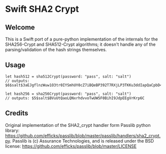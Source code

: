 # Swift SHA2 Crypt

## Welcome

This is a Swift port of a pure-python implementation of the internals for the SHA256-Crypt and SHA512-Crypt algorithms; it doesn't handle any of the parsing/validation of the hash strings themselves.

## Usage

    let hash512 = sha512Crypt(password: "pass", salt: "salt")
    // outputs: $6$salt$3aEJgflnzWuw1O3tr0IYSmhUY0cZ7iBQeBP392T7RXjLP3TKKu3ddIapQaCpbD4p9ioeGaVIjOHaym7HvCuUm0

    let hash256 = sha256Crypt(password: "pass", salt: "salt")
    // outputs: $5$salt$BVuUtQaoLQNxrhdvvoTwUW5F0BihI9JdpEEgVrKrp6C

## Credits

Original implementation of the SHA2_crypt handler form Passlib python library:  https://github.com/efficks/passlib/blob/master/passlib/handlers/sha2_crypt.py.
Passlib is (c) Assurance Technologies, and is released under the BSD license: https://github.com/efficks/passlib/blob/master/LICENSE

